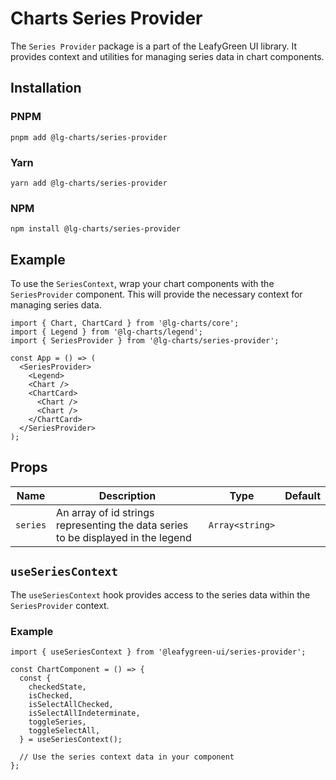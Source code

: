 # Charts Series Provider

The `Series Provider` package is a part of the LeafyGreen UI library. It provides context and utilities for managing series data in chart components.

## Installation

### PNPM

```shell
pnpm add @lg-charts/series-provider
```

### Yarn

```shell
yarn add @lg-charts/series-provider
```

### NPM

```shell
npm install @lg-charts/series-provider
```

## Example

To use the `SeriesContext`, wrap your chart components with the `SeriesProvider` component. This will provide the necessary context for managing series data.

```tsx
import { Chart, ChartCard } from '@lg-charts/core';
import { Legend } from '@lg-charts/legend';
import { SeriesProvider } from '@lg-charts/series-provider';

const App = () => (
  <SeriesProvider>
    <Legend>
    <Chart />
    <ChartCard>
      <Chart />
      <Chart />
    </ChartCard>
  </SeriesProvider>
);
```

## Props

| Name     | Description                                                                       | Type            | Default |
| -------- | --------------------------------------------------------------------------------- | --------------- | ------- |
| `series` | An array of id strings representing the data series to be displayed in the legend | `Array<string>` |         |

## `useSeriesContext`

The `useSeriesContext` hook provides access to the series data within the `SeriesProvider` context.

### Example

```tsx
import { useSeriesContext } from '@leafygreen-ui/series-provider';

const ChartComponent = () => {
  const {
    checkedState,
    isChecked,
    isSelectAllChecked,
    isSelectAllIndeterminate,
    toggleSeries,
    toggleSelectAll,
  } = useSeriesContext();

  // Use the series context data in your component
};
```

